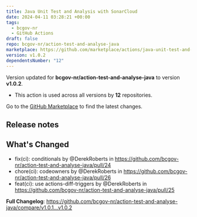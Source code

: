 ```yaml
---
title: Java Unit Test and Analysis with SonarCloud
date: 2024-04-11 03:28:21 +00:00
tags:
  - bcgov-nr
  - GitHub Actions
draft: false
repo: bcgov-nr/action-test-and-analyse-java
marketplace: https://github.com/marketplace/actions/java-unit-test-and-analysis-with-sonarcloud
version: v1.0.2
dependentsNumber: "12"
---
```



Version updated for **bcgov-nr/action-test-and-analyse-java** to version **v1.0.2**.
- This action is used across all versions by **12** repositories.

Go to the [GitHub Marketplace](https://github.com/marketplace/actions/java-unit-test-and-analysis-with-sonarcloud) to find the latest changes.

## Release notes

## What's Changed
* fix(ci): conditionals by @DerekRoberts in https://github.com/bcgov-nr/action-test-and-analyse-java/pull/24
* chore(ci): codeowners by @DerekRoberts in https://github.com/bcgov-nr/action-test-and-analyse-java/pull/26
* feat(ci): use actions-diff-triggers by @DerekRoberts in https://github.com/bcgov-nr/action-test-and-analyse-java/pull/25


**Full Changelog**: https://github.com/bcgov-nr/action-test-and-analyse-java/compare/v1.0.1...v1.0.2
